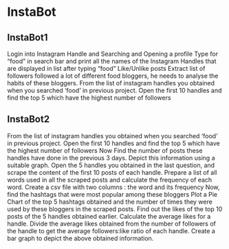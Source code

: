 # InstaBot
## InstaBot1
Login into Instagram Handle and Searching and Opening a profile
Type for “food” in search bar and print all the names of the Instagram Handles that are displayed in list after typing “food”
Like/Unlike posts
Extract list of followers
followed a lot of different food bloggers, he needs to analyse the habits of these bloggers.
From the list of instagram handles you obtained when you searched ‘food’ in previous project. Open the first 10 handles and find the top 5 which have the highest number of followers
## InstaBot2
From the list of instagram handles you obtained when you searched ‘food’ in previous project. Open the first 10 handles and find the top 5 which have the highest number of followers
Now Find the number of posts these handles have done in the previous 3 days.
Depict this information using a suitable graph.
Open the 5 handles you obtained in the last question, and scrape the content of the first 10 posts of each handle.
Prepare a list of all words used in all the scraped posts and calculate the frequency of each word.
Create a csv file with two columns : the word and its frequency
Now, find the hashtags that were most popular among these bloggers
Plot a Pie Chart of the top 5 hashtags obtained and the number of times they were used by these bloggers in the scraped posts.
Find out the likes of the top 10 posts of the 5 handles obtained earlier.
Calculate the average likes for a handle.
Divide the average likes obtained from the number of followers of the handle to get the average followers:like ratio of each handle.
Create a bar graph to depict the above obtained information.
